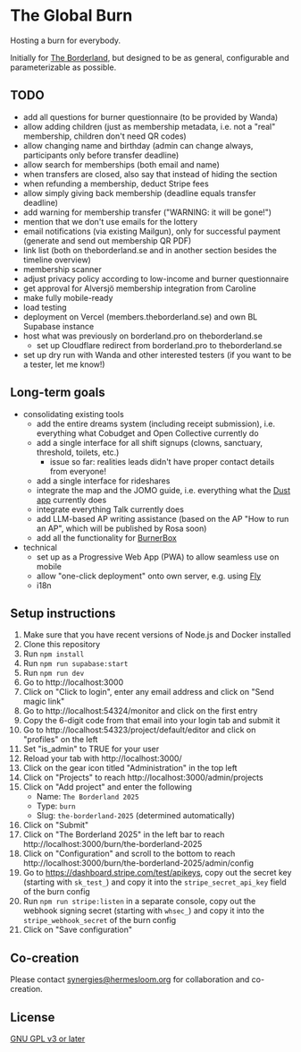 # The Global Burn

Hosting a burn for everybody.

Initially for [The Borderland](https://theborderland.se), but designed to be as general, configurable and parameterizable as possible.

## TODO

- add all questions for burner questionnaire (to be provided by Wanda)
- allow adding children (just as membership metadata, i.e. not a "real" membership, children don't need QR codes)
- allow changing name and birthday (admin can change always, participants only before transfer deadline)
- allow search for memberships (both email and name)
- when transfers are closed, also say that instead of hiding the section
- when refunding a membership, deduct Stripe fees
- allow simply giving back membership (deadline equals transfer deadline)
- add warning for membership transfer ("WARNING: it will be gone!")
- mention that we don't use emails for the lottery
- email notifications (via existing Mailgun), only for successful payment (generate and send out membership QR PDF)
- link list (both on theborderland.se and in another section besides the timeline overview)
- membership scanner
- adjust privacy policy according to low-income and burner questionnaire
- get approval for Alversjö membership integration from Caroline
- make fully mobile-ready
- load testing
- deployment on Vercel (members.theborderland.se) and own BL Supabase instance
- host what was previously on borderland.pro on theborderland.se
  - set up Cloudflare redirect from borderland.pro to theborderland.se
- set up dry run with Wanda and other interested testers (if you want to be a tester, let me know!)

## Long-term goals

- consolidating existing tools
  - add the entire dreams system (including receipt submission), i.e. everything what Cobudget and Open Collective currently do
  - add a single interface for all shift signups (clowns, sanctuary, threshold, toilets, etc.)
    - issue so far: realities leads didn't have proper contact details from everyone!
  - add a single interface for rideshares
  - integrate the map and the JOMO guide, i.e. everything what the [Dust app](https://dust.events/) currently does
  - integrate everything Talk currently does
  - add LLM-based AP writing assistance (based on the AP "How to run an AP", which will be published by Rosa soon)
  - add all the functionality for [BurnerBox](https://burnerbox.glide.page/dl/search)
- technical
  - set up as a Progressive Web App (PWA) to allow seamless use on mobile
  - allow "one-click deployment" onto own server, e.g. using [Fly](https://fly.io/)
  - i18n

## Setup instructions

1. Make sure that you have recent versions of Node.js and Docker installed
2. Clone this repository
3. Run `npm install`
4. Run `npm run supabase:start`
5. Run `npm run dev`
6. Go to http://localhost:3000
7. Click on "Click to login", enter any email address and click on "Send magic link"
8. Go to http://localhost:54324/monitor and click on the first entry
9. Copy the 6-digit code from that email into your login tab and submit it
10. Go to http://localhost:54323/project/default/editor and click on "profiles" on the left
11. Set "is_admin" to TRUE for your user
12. Reload your tab with http://localhost:3000/
13. Click on the gear icon titled "Administration" in the top left
14. Click on "Projects" to reach http://localhost:3000/admin/projects
15. Click on "Add project" and enter the following
    - Name: `The Borderland 2025`
    - Type: `burn`
    - Slug: `the-borderland-2025` (determined automatically)
16. Click on "Submit"
17. Click on "The Borderland 2025" in the left bar to reach http://localhost:3000/burn/the-borderland-2025
18. Click on "Configuration" and scroll to the bottom to reach http://localhost:3000/burn/the-borderland-2025/admin/config
19. Go to https://dashboard.stripe.com/test/apikeys, copy out the secret key (starting with `sk_test_`) and copy it into the `stripe_secret_api_key` field of the burn config
20. Run `npm run stripe:listen` in a separate console, copy out the webhook signing secret (starting with `whsec_`) and copy it into the `stripe_webhook_secret` of the burn config
21. Click on "Save configuration"

## Co-creation

Please contact synergies@hermesloom.org for collaboration and co-creation.

## License

[GNU GPL v3 or later](https://spdx.org/licenses/GPL-3.0-or-later.html)
